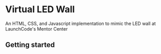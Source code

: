 # Virtual LED Wall
An HTML, CSS, and Javascript implementation to mimic the LED wall at LaunchCode's Mentor Center

## Getting started